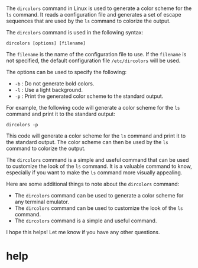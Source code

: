 # 

The `dircolors` command in Linux is used to generate a color scheme for the `ls` command. It reads a configuration file and generates a set of escape sequences that are used by the `ls` command to colorize the output.

The `dircolors` command is used in the following syntax:

```
dircolors [options] [filename]
```

The `filename` is the name of the configuration file to use. If the `filename` is not specified, the default configuration file `/etc/dircolors` will be used.

The options can be used to specify the following:

* `-b` : Do not generate bold colors.
* `-l` : Use a light background.
* `-p` : Print the generated color scheme to the standard output.

For example, the following code will generate a color scheme for the `ls` command and print it to the standard output:

```
dircolors -p
```

This code will generate a color scheme for the `ls` command and print it to the standard output. The color scheme can then be used by the `ls` command to colorize the output.

The `dircolors` command is a simple and useful command that can be used to customize the look of the `ls` command. It is a valuable command to know, especially if you want to make the `ls` command more visually appealing.

Here are some additional things to note about the `dircolors` command:

* The `dircolors` command can be used to generate a color scheme for any terminal emulator.
* The `dircolors` command can be used to customize the look of the `ls` command.
* The `dircolors` command is a simple and useful command.

I hope this helps! Let me know if you have any other questions.




# help 

```

```
